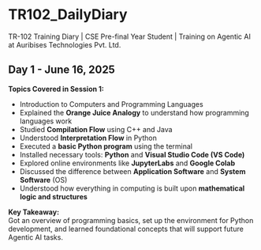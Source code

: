 # TR102_DailyDiary
TR-102 Training Diary | CSE Pre-final Year Student | Training on Agentic AI at Auribises Technologies Pvt. Ltd.

## Day 1 - June 16, 2025

**Topics Covered in Session 1:**

- Introduction to Computers and Programming Languages  
- Explained the **Orange Juice Analogy** to understand how programming languages work  
- Studied **Compilation Flow** using C++ and Java  
- Understood **Interpretation Flow** in Python  
- Executed a **basic Python program** using the terminal  
- Installed necessary tools: **Python** and **Visual Studio Code (VS Code)**  
- Explored online environments like **JupyterLabs** and **Google Colab**  
- Discussed the difference between **Application Software** and **System Software** (OS)  
- Understood how everything in computing is built upon **mathematical logic and structures**

**Key Takeaway:**  
Got an overview of programming basics, set up the environment for Python development, and learned foundational concepts that will support future Agentic AI tasks.


